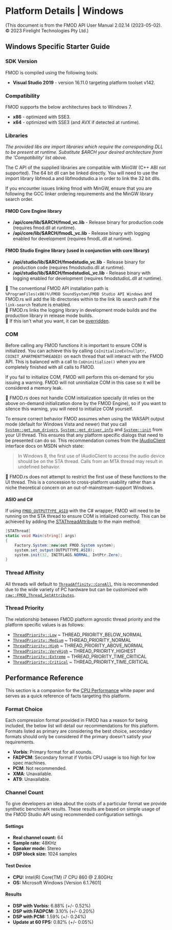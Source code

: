 # Platform Details | Windows

(This document is from the FMOD API User Manual 2.02.14 (2023-05-02). © 2023 Firelight Technologies Pty Ltd.)
<!-- This markdown is generated by docgen. Do not edit by hand. -->

  ## Windows Specific Starter Guide

 ### SDK Version

 FMOD is compiled using the following tools.

  - **Visual Studio 2019** - version 16.11.0 targeting platform toolset v142.
 
 ### Compatibility

 FMOD supports the below architectures back to Windows 7.

  - **x86** - optimized with SSE3.
 - **x64** - optimized with SSE3 (and AVX if detected at runtime).
 
 ### Libraries

 *The provided libs are import libraries which require the corresponding DLL to be present at runtime. Substitute $ARCH your desired architecture from the 'Compatibility' list above.*

 The C API of the supplied libraries are compatible with MinGW (C++ ABI not supported). The 64 bit dll can be linked directly. You will need to use the import library libfmod.a and libfmodstudio.a in order to link the 32 bit dlls.

 If you encounter issues linking fmod with MinGW, ensure that you are following the GCC linker ordering requirements and the MinGW library search order.

 #### FMOD Core Engine library

  - **/api/core/lib/$ARCH/fmod_vc.lib** - Release binary for production code (requires fmod.dll at runtime).
 - **/api/core/lib/$ARCH/fmodL_vc.lib** - Release binary with logging enabled for development (requires fmodL.dll at runtime).
 
 #### FMOD Studio Engine library (used in conjunction with core library)

  - **/api/studio/lib/$ARCH/fmodstudio_vc.lib** - Release binary for production code (requires fmodstudio.dll at runtime).
 - **/api/studio/lib/$ARCH/fmodstudioL_vc.lib** - Release binary with logging enabled for development (requires fmodstudioL.dll at runtime).
 
 
<div class="item-info"><div class="stab" style="white-space:normal;font-size:inherit">
<span class="emoji">🦀</span><span>
The conventional FMOD API installation path is
<code>%ProgramFiles(x86)%\FMOD&nbsp;SoundSystem\FMOD&nbsp;Studio&nbsp;API&nbsp;Windows</code>
and FMOD.rs will add the lib directories within to the link lib search path if
the <code>link-search</code> feature is enabled.
</span></div></div>

<div class="item-info"><div class="stab" style="white-space:normal;font-size:inherit">
<span class="emoji">🦀</span><span>
FMOD.rs links the logging library in development mode builds and the production
library in release mode builds.
</span></div></div>

<div class="item-info"><div class="stab" style="white-space:normal;font-size:inherit">
<span class="emoji">🦀</span><span>
If this isn't what you want, it can be <a href="https://doc.rust-lang.org/cargo/reference/build-scripts.html#overriding-build-scripts">overridden</a>.
</span></div></div>

### COM

 Before calling any FMOD functions it is important to ensure COM is initialized. You can achieve this by calling `CoInitializeEx(nullptr, COINIT_APARTMENTTHREADED)` on each thread that will interact with the FMOD API. This is balanced with a call to `CoUninitialize()` when you are completely finished with all calls to FMOD.

 If you fail to initialize COM, FMOD will perform this on-demand for you issuing a warning. FMOD will not uninitialize COM in this case so it will be considered a memory leak.

 
<div class="item-info"><div class="stab" style="white-space:normal;font-size:inherit">
<span class="emoji">🦀</span><span>
FMOD.rs does not handle COM initialization specially (it relies on the above
on-demand initialization done by the FMOD Engine), so if you want to silence
this warning, you will need to initialize COM yourself.
</span></div></div>

To ensure correct behavior FMOD assumes when using the WASAPI output mode (default for Windows Vista and newer) that you call [`System::get_num_drivers`](System::get_num_drivers), [`System::get_driver_info`](System::get_driver_info) and [`System::init`](System::init) from your UI thread. This ensures that any platform specific dialogs that need to be presented can do so. This recommendation comes from the [IAudioClient](<https://msdn.microsoft.com/en-us/library/windows/desktop/dd370865.aspx>) interface docs on MSDN which state:

  > In Windows 8, the first use of IAudioClient to access the audio device should be on the STA thread. Calls from an MTA thread may result in undefined behavior.
> 
 
 
<div class="item-info"><div class="stab" style="white-space:normal;font-size:inherit">
<span class="emoji">🦀</span><span>
FMOD.rs does not attempt to restrict the first use of these functions to the UI
thread. This is a concession to cross-platform usability rather than a niche
theoretical concern on an out-of-mainstream-support Windows.
</span></div></div>

#### ASIO and C#

 If using [`FMOD_OUTPUTTYPE_ASIO`](FMOD_OUTPUTTYPE_ASIO) with the C# wrapper, FMOD will need to be running on the STA thread to ensure COM is intialized correctly. This can be achieved by adding the [STAThreadAttribute](<https://docs.microsoft.com/en-us/dotnet/api/system.stathreadattribute?view=net-6.0>) to the main method:

``````````csharp
[STAThread]
static void Main(string[] args)
{
    Factory.System::new(out FMOD.System system);
    system.set_output(OUTPUTTYPE.ASIO);
    system.init(32, INITFLAGS.NORMAL, IntPtr.Zero);
}
``````````

 ### Thread Affinity

 All threads will default to [`ThreadAffinity::CoreAll`](ThreadAffinity::CoreAll), this is recommended due to the wide variety of PC hardware but can be customized with [`raw::FMOD_Thread_SetAttributes`](raw::FMOD_Thread_SetAttributes).

 ### Thread Priority

 The relationship between FMOD platform agnostic thread priority and the platform specific values is as follows:

  - [`ThreadPriority::Low`](ThreadPriority::Low) ~ THREAD_PRIORITY_BELOW_NORMAL
 - [`ThreadPriority::Medium`](ThreadPriority::Medium) ~ THREAD_PRIORITY_NORMAL
 - [`ThreadPriority::High`](ThreadPriority::High) ~ THREAD_PRIORITY_ABOVE_NORMAL
 - [`ThreadPriority::VeryHigh`](ThreadPriority::VeryHigh) ~ THREAD_PRIORITY_HIGHEST
 - [`ThreadPriority::Extreme`](ThreadPriority::Extreme) ~ THREAD_PRIORITY_TIME_CRITICAL
 - [`ThreadPriority::Critical`](ThreadPriority::Critical) ~ THREAD_PRIORITY_TIME_CRITICAL
 
 ## Performance Reference

 This section is a companion for the [CPU Performance](<https://fmod.com/docs/2.02/api/white-papers-cpu-performance.html>) white paper and serves as a quick reference of facts targeting this platform.

 ### Format Choice

 Each compression format provided in FMOD has a reason for being included, the below list will detail our recommendations for this platform. Formats listed as primary are considering the best choice, secondary formats should only be considered if the primary doesn't satisfy your requirements.

  - **Vorbis**: Primary format for all sounds.
 - **FADPCM**: Secondary format if Vorbis CPU usage is too high for low spec machines.
 - **PCM**: Not recommended.
 - **XMA**: Unavailable.
 - **AT9**: Unavailable.
 
 ### Channel Count

 To give developers an idea about the costs of a particular format we provide synthetic benchmark results. These results are based on simple usage of the FMOD Studio API using recommended configuration settings.

 #### Settings

  - **Real channel count:** 64
 - **Sample rate:** 48KHz
 - **Speaker mode:** Stereo
 - **DSP block size:** 1024 samples
 
 #### Test Device

  - **CPU:** Intel(R) Core(TM) i7 CPU 860 @ 2.80GHz
 - **OS:** Microsoft Windows [Version 6.1.7601]
 
 #### Results

  - **DSP with Vorbis:** 6.88% (+/- 0.52%)
 - **DSP with FADPCM:** 3.10% (+/- 0.20%)
 - **DSP with PCM:** 1.59% (+/- 0.24%)
 - **Update at 60 FPS:** 0.82% (+/- 0.05%)
 
